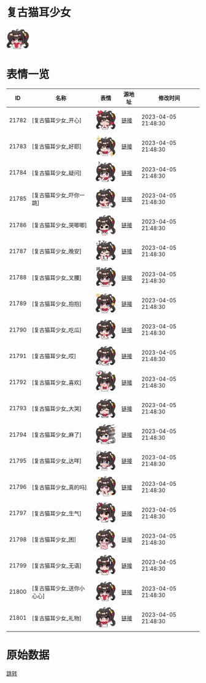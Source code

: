 # 复古猫耳少女

<img src="./cover.png" height="60" alt="cover" />

# 表情一览

|ID|名称|表情|源地址|修改时间|
|----|----|----|----|----|
|21782|[复古猫耳少女_开心]|<img src="./pic/021782_%5B复古猫耳少女_开心%5D.png" height="60" alt="开心"/>|[链接](https://i0.hdslb.com/bfs/garb/c2f13a5dc476a7ac6aa4e0f0bf6c4f6ba18792a6.png)|2023-04-05 21:48:30|
|21783|[复古猫耳少女_好耶]|<img src="./pic/021783_%5B复古猫耳少女_好耶%5D.png" height="60" alt="好耶"/>|[链接](https://i0.hdslb.com/bfs/garb/e6af2528b7da379a67ae41473315fb5deccfcefe.png)|2023-04-05 21:48:30|
|21784|[复古猫耳少女_疑问]|<img src="./pic/021784_%5B复古猫耳少女_疑问%5D.png" height="60" alt="疑问"/>|[链接](https://i0.hdslb.com/bfs/garb/66d34a8ec56bfa4b6dc6b9c16b191015aed9501e.png)|2023-04-05 21:48:30|
|21785|[复古猫耳少女_吓你一跳]|<img src="./pic/021785_%5B复古猫耳少女_吓你一跳%5D.png" height="60" alt="吓你一跳"/>|[链接](https://i0.hdslb.com/bfs/garb/8fa45945dad890b9c44dd55fb4169e391f11db5c.png)|2023-04-05 21:48:30|
|21786|[复古猫耳少女_哭唧唧]|<img src="./pic/021786_%5B复古猫耳少女_哭唧唧%5D.png" height="60" alt="哭唧唧"/>|[链接](https://i0.hdslb.com/bfs/garb/d8d36722add913ea9235589666f94158b93b4d41.png)|2023-04-05 21:48:30|
|21787|[复古猫耳少女_晚安]|<img src="./pic/021787_%5B复古猫耳少女_晚安%5D.png" height="60" alt="晚安"/>|[链接](https://i0.hdslb.com/bfs/garb/e25b416f37213404c1ad37f157e3b7a82d05d015.png)|2023-04-05 21:48:30|
|21788|[复古猫耳少女_叉腰]|<img src="./pic/021788_%5B复古猫耳少女_叉腰%5D.png" height="60" alt="叉腰"/>|[链接](https://i0.hdslb.com/bfs/garb/7c58d0ca8ed846ef77ad5935885c8577a4fb7bd8.png)|2023-04-05 21:48:30|
|21789|[复古猫耳少女_抱抱]|<img src="./pic/021789_%5B复古猫耳少女_抱抱%5D.png" height="60" alt="抱抱"/>|[链接](https://i0.hdslb.com/bfs/garb/5b5a9950524a68631d1946e4a301db8de17b9210.png)|2023-04-05 21:48:30|
|21790|[复古猫耳少女_吃瓜]|<img src="./pic/021790_%5B复古猫耳少女_吃瓜%5D.png" height="60" alt="吃瓜"/>|[链接](https://i0.hdslb.com/bfs/garb/9b65d4f4bbd647e2992268defe6d54e7470eedc2.png)|2023-04-05 21:48:30|
|21791|[复古猫耳少女_哎]|<img src="./pic/021791_%5B复古猫耳少女_哎%5D.png" height="60" alt="哎"/>|[链接](https://i0.hdslb.com/bfs/garb/dfc0dfac49683a89ba240777e20e47ca13a07097.png)|2023-04-05 21:48:30|
|21792|[复古猫耳少女_喜欢]|<img src="./pic/021792_%5B复古猫耳少女_喜欢%5D.png" height="60" alt="喜欢"/>|[链接](https://i0.hdslb.com/bfs/garb/9867b18ef4fc3a8fe746dc306f9ee3e1584b8ce2.png)|2023-04-05 21:48:30|
|21793|[复古猫耳少女_大哭]|<img src="./pic/021793_%5B复古猫耳少女_大哭%5D.png" height="60" alt="大哭"/>|[链接](https://i0.hdslb.com/bfs/garb/50e7b3bd70e4a2c96975ccac3a616e2f6b0d2d33.png)|2023-04-05 21:48:30|
|21794|[复古猫耳少女_麻了]|<img src="./pic/021794_%5B复古猫耳少女_麻了%5D.png" height="60" alt="麻了"/>|[链接](https://i0.hdslb.com/bfs/garb/ccccb05d556254e9ac39e2bf957b7b8ef54b2839.png)|2023-04-05 21:48:30|
|21795|[复古猫耳少女_达咩]|<img src="./pic/021795_%5B复古猫耳少女_达咩%5D.png" height="60" alt="达咩"/>|[链接](https://i0.hdslb.com/bfs/garb/3ec8f606973a11ac46ddd0911b35d163f2a6c8d6.png)|2023-04-05 21:48:30|
|21796|[复古猫耳少女_真的吗]|<img src="./pic/021796_%5B复古猫耳少女_真的吗%5D.png" height="60" alt="真的吗"/>|[链接](https://i0.hdslb.com/bfs/garb/095efe5b9831acf9fc9e996beb0a121cc74dd64f.png)|2023-04-05 21:48:30|
|21797|[复古猫耳少女_生气]|<img src="./pic/021797_%5B复古猫耳少女_生气%5D.png" height="60" alt="生气"/>|[链接](https://i0.hdslb.com/bfs/garb/f316a368dd8068fe246a473a86161d2460b0ba72.png)|2023-04-05 21:48:30|
|21798|[复古猫耳少女_困]|<img src="./pic/021798_%5B复古猫耳少女_困%5D.png" height="60" alt="困"/>|[链接](https://i0.hdslb.com/bfs/garb/f8657ca6a8c41af1edb009eb072ac20afc43f2a6.png)|2023-04-05 21:48:30|
|21799|[复古猫耳少女_无语]|<img src="./pic/021799_%5B复古猫耳少女_无语%5D.png" height="60" alt="无语"/>|[链接](https://i0.hdslb.com/bfs/garb/7a749230f8dfd9dccd1b10af0a9a37dbe33f80de.png)|2023-04-05 21:48:30|
|21800|[复古猫耳少女_送你小心心]|<img src="./pic/021800_%5B复古猫耳少女_送你小心心%5D.png" height="60" alt="送你小心心"/>|[链接](https://i0.hdslb.com/bfs/garb/388c1e9d87ab839619a32b84a0e95b8d788ff0c1.png)|2023-04-05 21:48:30|
|21801|[复古猫耳少女_礼物]|<img src="./pic/021801_%5B复古猫耳少女_礼物%5D.png" height="60" alt="礼物"/>|[链接](https://i0.hdslb.com/bfs/garb/3e95d76e728bdf86aeb7ac78669fc957ce2e449f.png)|2023-04-05 21:48:30|

# 原始数据

[跳转](./raw.json)

